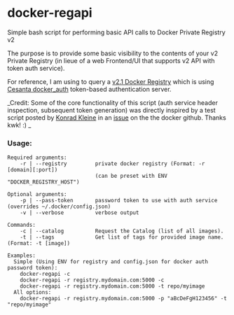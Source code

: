 # docker-regapi
Simple bash script for performing basic API calls to Docker Private Registry v2 

The purpose is to provide some basic visibility to the contents of your v2 Private Registry (in lieue of a web Frontend/UI that supports v2 API with token auth service).

For reference, I am using to query a [v2.1 Docker Registry](https://docs.docker.com/registry/) which is using [Cesanta docker_auth](https://github.com/cesanta/docker_auth) token-based authentication server.

_Credit: Some of the core functionality of this script (auth service header inspection, subsequent token generation) was directly inspired by a test script posted by [Konrad Kleine](https://github.com/kwk) in an [issue](https://github.com/docker/distribution/issues/1092) on the the docker github. Thanks kwk! :) _

### Usage:

    Required arguments:
        -r | --registry         private docker registry (Format: -r [domain][:port])
                                (can be preset with ENV "DOCKER_REGISTRY_HOST")

    Optional arguments:
        -p | --pass-token       password token to use with auth service (overrides ~/.docker/config.json)
        -v | --verbose          verbose output

    Commands:
        -c | --catalog          Request the Catalog (list of all images).
        -t | --tags             Get list of tags for provided image name. (Format: -t [image])

    Examples:
      Simple (Using ENV for registry and config.json for docker auth password token):
        docker-regapi -c
        docker-regapi -r registry.mydomain.com:5000 -c
        docker-regapi -r registry.mydomain.com:5000 -t repo/myimage
      All options:
        docker-regapi -r registry.mydomain.com:5000 -p "aBcDeFgH123456" -t "repo/myimage"
        
